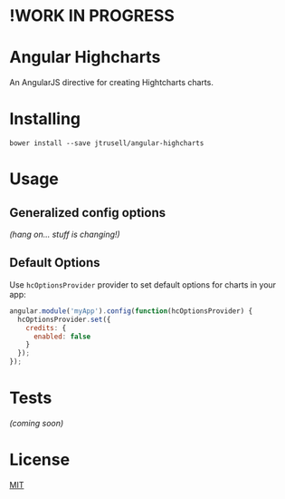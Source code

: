 # !WORK IN PROGRESS

# Angular Highcharts

An AngularJS directive for creating Hightcharts charts.

# Installing

```
bower install --save jtrusell/angular-highcharts
```

# Usage

## Generalized config options

*(hang on... stuff is changing!)*

## Default Options

Use `hcOptionsProvider` provider to set default options for charts in your app:

```javascript
angular.module('myApp').config(function(hcOptionsProvider) {
  hcOptionsProvider.set({
    credits: {
      enabled: false
    }
  });
});
```

# Tests

_(coming soon)_

# License

[MIT](https://raw.github.com/jtrussell/angular-highcharts/master/LICENSE-MIT)

